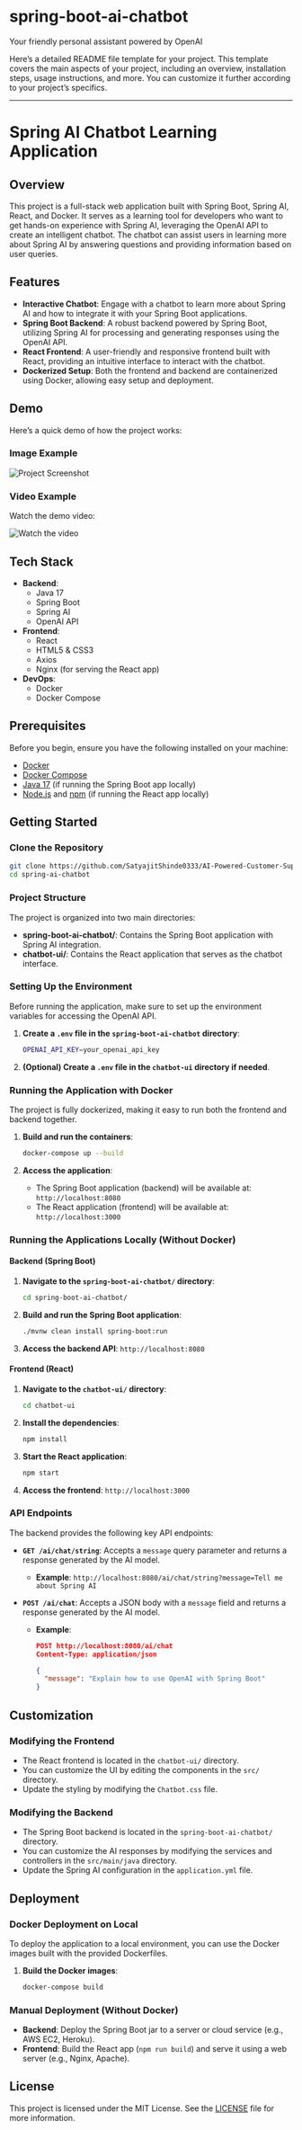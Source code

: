 # spring-boot-ai-chatbot
Your friendly personal assistant powered by OpenAI

Here’s a detailed README file template for your project. This template covers the main aspects of your project, including an overview, installation steps, usage instructions, and more. You can customize it further according to your project’s specifics.

---

# Spring AI Chatbot Learning Application

## Overview

This project is a full-stack web application built with Spring Boot, Spring AI, React, and Docker. It serves as a learning tool for developers who want to get hands-on experience with Spring AI, leveraging the OpenAI API to create an intelligent chatbot. The chatbot can assist users in learning more about Spring AI by answering questions and providing information based on user queries.

## Features

- **Interactive Chatbot**: Engage with a chatbot to learn more about Spring AI and how to integrate it with your Spring Boot applications.
- **Spring Boot Backend**: A robust backend powered by Spring Boot, utilizing Spring AI for processing and generating responses using the OpenAI API.
- **React Frontend**: A user-friendly and responsive frontend built with React, providing an intuitive interface to interact with the chatbot.
- **Dockerized Setup**: Both the frontend and backend are containerized using Docker, allowing easy setup and deployment.

## Demo

Here’s a quick demo of how the project works:

### Image Example

![Project Screenshot](./chatbot-ui-screenshot.png)

### Video Example

Watch the demo video:

![Watch the video](./chatbot.gif.gif)


## Tech Stack

- **Backend**: 
  - Java 17
  - Spring Boot
  - Spring AI
  - OpenAI API
- **Frontend**:
  - React
  - HTML5 & CSS3
  - Axios
  - Nginx (for serving the React app)
- **DevOps**:
  - Docker
  - Docker Compose

## Prerequisites

Before you begin, ensure you have the following installed on your machine:

- [Docker](https://www.docker.com/products/docker-desktop)
- [Docker Compose](https://docs.docker.com/compose/install/)
- [Java 17](https://adoptopenjdk.net/) (if running the Spring Boot app locally)
- [Node.js](https://nodejs.org/) and [npm](https://www.npmjs.com/) (if running the React app locally)

## Getting Started

### Clone the Repository

```bash
git clone https://github.com/SatyajitShinde0333/AI-Powered-Customer-Support-Chatbot.git
cd spring-ai-chatbot
```

### Project Structure

The project is organized into two main directories:

- **spring-boot-ai-chatbot/**: Contains the Spring Boot application with Spring AI integration.
- **chatbot-ui/**: Contains the React application that serves as the chatbot interface.

### Setting Up the Environment

Before running the application, make sure to set up the environment variables for accessing the OpenAI API.

1. **Create a `.env` file in the `spring-boot-ai-chatbot` directory**:

    ```bash
    OPENAI_API_KEY=your_openai_api_key
    ```

2. **(Optional) Create a `.env` file in the `chatbot-ui` directory if needed**.

### Running the Application with Docker

The project is fully dockerized, making it easy to run both the frontend and backend together.

1. **Build and run the containers**:

    ```bash
    docker-compose up --build
    ```

2. **Access the application**:

    - The Spring Boot application (backend) will be available at: `http://localhost:8080`
    - The React application (frontend) will be available at: `http://localhost:3000`

### Running the Applications Locally (Without Docker)

#### Backend (Spring Boot)

1. **Navigate to the `spring-boot-ai-chatbot/` directory**:

    ```bash
    cd spring-boot-ai-chatbot/
    ```

2. **Build and run the Spring Boot application**:

    ```bash
    ./mvnw clean install spring-boot:run
    ```

3. **Access the backend API**: `http://localhost:8080`

#### Frontend (React)

1. **Navigate to the `chatbot-ui/` directory**:

    ```bash
    cd chatbot-ui
    ```

2. **Install the dependencies**:

    ```bash
    npm install
    ```

3. **Start the React application**:

    ```bash
    npm start
    ```

4. **Access the frontend**: `http://localhost:3000`

### API Endpoints

The backend provides the following key API endpoints:

- **`GET /ai/chat/string`**: Accepts a `message` query parameter and returns a response generated by the AI model.
  - **Example**: `http://localhost:8080/ai/chat/string?message=Tell me about Spring AI`
  
- **`POST /ai/chat`**: Accepts a JSON body with a `message` field and returns a response generated by the AI model.
  - **Example**:
    ```json
    POST http://localhost:8080/ai/chat
    Content-Type: application/json
    
    {
      "message": "Explain how to use OpenAI with Spring Boot"
    }
    ```

## Customization

### Modifying the Frontend

- The React frontend is located in the `chatbot-ui/` directory.
- You can customize the UI by editing the components in the `src/` directory.
- Update the styling by modifying the `Chatbot.css` file.

### Modifying the Backend

- The Spring Boot backend is located in the `spring-boot-ai-chatbot/` directory.
- You can customize the AI responses by modifying the services and controllers in the `src/main/java` directory.
- Update the Spring AI configuration in the `application.yml` file.

## Deployment

### Docker Deployment on Local

To deploy the application to a local environment, you can use the Docker images built with the provided Dockerfiles.

1. **Build the Docker images**:

    ```bash
    docker-compose build
    ```

### Manual Deployment (Without Docker)

- **Backend**: Deploy the Spring Boot jar to a server or cloud service (e.g., AWS EC2, Heroku).
- **Frontend**: Build the React app (`npm run build`) and serve it using a web server (e.g., Nginx, Apache).

## License

This project is licensed under the MIT License. See the [LICENSE](LICENSE) file for more information.